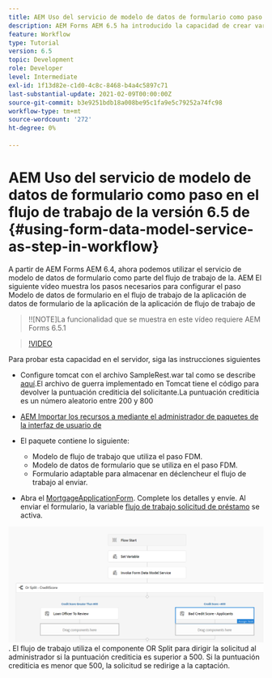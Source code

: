 ```yaml
---
title: AEM Uso del servicio de modelo de datos de formulario como paso en el flujo de trabajo de la versión 6.5 de
description: AEM Forms AEM 6.5 ha introducido la capacidad de crear variables en el flujo de trabajo de. AEM Con esta nueva capacidad, el uso del servicio de modelo de datos de formulario de invocación en el flujo de trabajo de la aplicación de datos de formulario se ha vuelto muy sencillo. AEM El siguiente vídeo le guiará por los pasos necesarios para utilizar Invocar el servicio de modelo de datos de formulario en el flujo de trabajo de la.
feature: Workflow
type: Tutorial
version: 6.5
topic: Development
role: Developer
level: Intermediate
exl-id: 1f13d82e-c1d0-4c8c-8468-b4a4c5897c71
last-substantial-update: 2021-02-09T00:00:00Z
source-git-commit: b3e9251bdb18a008be95c1fa9e5c79252a74fc98
workflow-type: tm+mt
source-wordcount: '272'
ht-degree: 0%

---
```


# AEM Uso del servicio de modelo de datos de formulario como paso en el flujo de trabajo de la versión 6.5 de {#using-form-data-model-service-as-step-in-workflow}

A partir de AEM Forms AEM 6.4, ahora podemos utilizar el servicio de modelo de datos de formulario como parte del flujo de trabajo de la. AEM El siguiente vídeo muestra los pasos necesarios para configurar el paso Modelo de datos de formulario en el flujo de trabajo de la aplicación de datos de formulario de la aplicación de la aplicación de flujo de trabajo de

>!![NOTE]La funcionalidad que se muestra en este vídeo requiere AEM Forms 6.5.1


>[!VIDEO](https://video.tv.adobe.com/v/28145?quality=12&learn=on)

Para probar esta capacidad en el servidor, siga las instrucciones siguientes

* Configure tomcat con el archivo SampleRest.war tal como se describe [aquí](https://helpx.adobe.com/experience-manager/kt/forms/using/preparing-datasource-for-form-data-model-tutorial-use.html).El archivo de guerra implementado en Tomcat tiene el código para devolver la puntuación crediticia del solicitante.La puntuación crediticia es un número aleatorio entre 200 y 800

* [ AEM Importar los recursos a mediante el administrador de paquetes de la interfaz de usuario de](assets/aem65-loanapplication.zip)
* El paquete contiene lo siguiente:

   * Modelo de flujo de trabajo que utiliza el paso FDM.
   * Modelo de datos de formulario que se utiliza en el paso FDM.
   * Formulario adaptable para almacenar en déclencheur el flujo de trabajo al enviar.
* Abra el [MortgageApplicationForm](http://localhost:4502/content/dam/formsanddocuments/loanapplication/jcr:content?wcmmode=disabled). Complete los detalles y envíe. Al enviar el formulario, la variable [flujo de trabajo solicitud de préstamo](http://http://localhost:4502/editor.html/conf/global/settings/workflow/models/LoanApplication2.html) se activa.

![ flujo de trabajo ](assets/invokefdm651.PNG).
El flujo de trabajo utiliza el componente OR Split para dirigir la solicitud al administrador si la puntuación crediticia es superior a 500. Si la puntuación crediticia es menor que 500, la solicitud se redirige a la captación.
